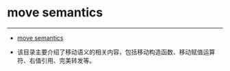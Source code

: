 # move semantics

---

- [move semantics](./move_semantics/README.md)

- 该目录主要介绍了移动语义的相关内容，包括移动构造函数、移动赋值运算符、右值引用、完美转发等。
